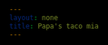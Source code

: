 ```yaml
---
layout: none
title: Papa's taco mia
---
```


<!DOCTYPE html>
<html lang="es">
<head>
    <meta charset="UTF-8">
    <meta name="viewport" content="width=device-width, initial-scale=1.0">
    <title>{{ page.title }}</title>
    <style>
        html, body {
            height: 100%;
            margin: 0;
            overflow: hidden; /* Evita scrollbars */
            background: #000; /* Fondo negro */
        }
        #flash-container {
            position: absolute;
            top: 0;
            left: 0;
            width: 100%;
            height: 100%;
            display: flex;
            justify-content: center;
            align-items: center;
        }
        embed, object {
            width: 100%;
            height: 100%;
        }
    </style>
    <script src="https://unpkg.com/@ruffle-rs/ruffle"></script>
</head>
<body>
    <div id="flash-container">
        <object id="flash-object" type="application/x-shockwave-flash" data="{{ "/assets/flash/game.swf" | relative_url }}">
            <!-- Mensaje alternativo para navegadores que no soportan Flash -->
            <param name="movie" value="{{ "/assets/flash/game.swf" | relative_url }}">
        </object>
    </div>
    <script>
        window.RufflePlayer = window.RufflePlayer || {};
        window.addEventListener("DOMContentLoaded", function() {
            const ruffle = window.RufflePlayer.newest();
            const container = document.getElementById("flash-container");
            const object = document.getElementById("flash-object");
            const player = ruffle.createPlayer();
            container.innerHTML = ""; // Limpia el contenido existente en el contenedor
            container.appendChild(player);
            player.load("{{ "/assets/flash/game.swf" | relative_url }}");

            // Opcional: iniciar pantalla completa automáticamente
            if (player.requestFullscreen) {
                player.requestFullscreen();
            }
        });
    </script>
</body>
</html>